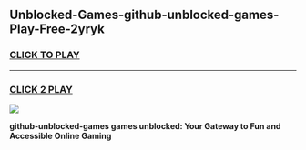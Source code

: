 
## Unblocked-Games-github-unblocked-games-Play-Free-2yryk
<h3>
<a href="https://premium76.site?title=github-unblocked-games&ref=18A1">CLICK TO PLAY</a></h3>
<hr>

<h3>
<a href="https://premium76.site?title=github-unblocked-games&ref=18A1">CLICK 2 PLAY</a>
  
</h3>

<a href="https://premium76.site?title=github-unblocked-games&ref=18A1"><img src="https://clearcache.store/games.png"></a>


**github-unblocked-games games unblocked: Your Gateway to Fun and Accessible Online Gaming**
